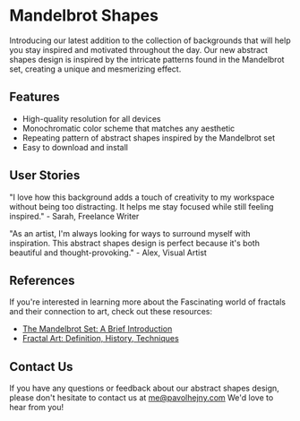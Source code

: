 <!--font:Cinzel-->

# Mandelbrot Shapes

Introducing our latest addition to the collection of backgrounds that will help you stay inspired and motivated throughout the day. Our new abstract shapes design is inspired by the intricate patterns found in the Mandelbrot set, creating a unique and mesmerizing effect.

## Features

-   High-quality resolution for all devices
-   Monochromatic color scheme that matches any aesthetic
-   Repeating pattern of abstract shapes inspired by the Mandelbrot set
-   Easy to download and install

## User Stories

"I love how this background adds a touch of creativity to my workspace without being too distracting. It helps me stay focused while still feeling inspired." - Sarah, Freelance Writer

"As an artist, I'm always looking for ways to surround myself with inspiration. This abstract shapes design is perfect because it's both beautiful and thought-provoking." - Alex, Visual Artist

## References

If you're interested in learning more about the Fas<wbr>ci<wbr>na<wbr>ting world of fractals and their connection to art, check out these resources:

-   [The Mandelbrot Set: A Brief Introduction](#)
-   [Fractal Art: Definition, History, Techniques](#)

## Contact Us

If you have any questions or feedback about our abstract shapes design, please don't hesitate to contact us at me@pavolhejny.com We'd love to hear from you!

<!--

Write me content for website with wallpaper which alt text is:

"A wallpaper with a repeating pattern of abstract shapes inspired by the Mandelbrot set, in a monochromatic color scheme."

The name/title of the page should not be 1:1 copy of the alt text but rather a real content of the website which is using this wallpaper.

- Use markdown format
- Start with heading
- Heading should be short and concise
- The content should look like a real website
- The website should not be about the wallpaper, wallpaper is just a related background
- Heading should be contain work "wallpaper" or "background"
- Include real sections like references, contact, user stories, etc. use things relevant to the page purpose.
- Feel free to use structure like headings, bullets, numbering, blockquotes, paragraphs, horizontal lines, etc.
- You can use formatting like bold or _italic_
- You can include UTF-8 emojis
- Links should be only #hash anchors (and you can refer to the document itself)
- Do not include images


---


# Abstract Shapes Wallpaper for Your Creative Workspace

Make your workspace more inspiring with our new wallpaper featuring a repeating pattern of abstract shapes inspired by the Mandelbrot set, in a monochromatic color scheme. This wallpaper is perfect for anyone who wants to add a touch of creativity and personality to their computer desktop or mobile device.

## Features
- High-quality resolution for all devices
- Monochromatic color scheme that matches any aesthetic
- Repeating pattern of abstract shapes inspired by the Mandelbrot set
- Easy to download and install

## User Stories
"I've been looking for a unique background for my computer that inspires me while I work. This abstract shapes wallpaper is perfect because it's not too distracting but still adds some personality to my workspace." - Jane, Graphic Designer

"As a software developer, I spend most of my day staring at my computer screen. This wallpaper helps break up the monotony and keeps me motivated throughout the day." - John, Software Developer

## References
If you're interested in learning more about the Mandelbrot set and its connection to abstract art, check out these resources:
- [The Mandelbrot Set](#)
- [Abstract Art: Definition, History, Types, Characteristics](#)

## Contact Us
If you have any questions or concerns about our abstract shapes wallpaper, please don't hesitate to contact us at me@pavolhejny.com We'd love to hear from you!


---


Heading should not include word "wallpaper". The website should not be about the wallpaper itself, wallpaper is just a related background, rewrite whole content.


---


# Boost Your Creativity with Abstract Shapes Inspired by the Mandelbrot Set

Introducing our latest addition to the collection of backgrounds that will help you stay inspired and motivated throughout the day. Our new abstract shapes design is inspired by the intricate patterns found in the Mandelbrot set, creating a unique and mesmerizing effect.

## Features
- High-quality resolution for all devices
- Monochromatic color scheme that matches any aesthetic
- Repeating pattern of abstract shapes inspired by the Mandelbrot set
- Easy to download and install

## User Stories
"I love how this background adds a touch of creativity to my workspace without being too distracting. It helps me stay focused while still feeling inspired." - Sarah, Freelance Writer

"As an artist, I'm always looking for ways to surround myself with inspiration. This abstract shapes design is perfect because it's both beautiful and thought-provoking." - Alex, Visual Artist

## References
If you're interested in learning more about the Fas<wbr>ci<wbr>na<wbr>ting world of fractals and their connection to art, check out these resources:
- [The Mandelbrot Set: A Brief Introduction](#)
- [Fractal Art: Definition, History, Techniques](#)

## Contact Us
If you have any questions or feedback about our abstract shapes design, please don't hesitate to contact us at me@pavolhejny.com We'd love to hear from you!

-->
